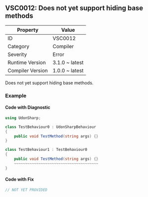 ## VSC0012: Does not yet support hiding base methods

| Property         | Value          | 
| ---------------- | -------------- | 
| ID               | VSC0012        | 
| Category         | Compiler       | 
| Severity         | Error          | 
| Runtime Version  | 3.1.0 ~ latest | 
| Compiler Version | 1.0.0 ~ latest | 

Does not yet support hiding base methods\.  

### Example

#### Code with Diagnostic


```csharp
using UdonSharp;

class TestBehaviour0 : UdonSharpBehaviour
{
    public void TestMethod(string args) {}
}

class TestBehaviour1 : TestBehaviour0
{
    public void TestMethod(string args) {}
    ~~~~~~~~~~~~~~~~~~~~~~~~~~~~~~~~~~~~~~
}
```

#### Code with Fix


```csharp
// NOT YET PROVIDED
```


